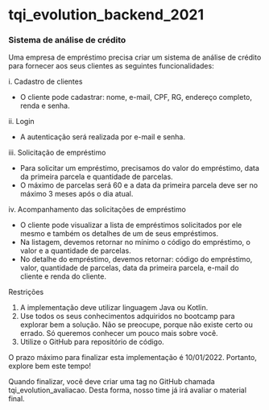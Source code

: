 # tqi_evolution_backend_2021
### Sistema de análise de crédito

Uma empresa de empréstimo precisa criar um sistema de análise de crédito para fornecer aos seus clientes as seguintes funcionalidades:

i. Cadastro de clientes
- O cliente pode cadastrar: nome, e-mail, CPF, RG, endereço completo, renda e senha.
    
ii. Login
- A autenticação será realizada por e-mail e senha.
    
iii. Solicitação de empréstimo
- Para solicitar um empréstimo, precisamos do valor do empréstimo, data da primeira parcela e quantidade de parcelas.
- O máximo de parcelas será 60 e a data da primeira parcela deve ser no máximo 3 meses após o dia atual.
    
iv. Acompanhamento das solicitações de empréstimo
  - O cliente pode visualizar a lista de empréstimos solicitados por ele mesmo e também os detalhes de um de seus empréstimos.
  - Na listagem, devemos retornar no mínimo o código do empréstimo, o valor e a quantidade de parcelas.
  - No detalhe do empréstimo, devemos retornar: código do empréstimo, valor, quantidade de parcelas, data da primeira parcela, e-mail do cliente e renda do cliente.

Restrições

1. A implementação deve utilizar linguagem Java ou Kotlin.
2. Use todos os seus conhecimentos adquiridos no bootcamp para explorar bem a solução. Não se preocupe, porque não existe certo ou errado. Só queremos conhecer um pouco mais sobre você.
3. Utilize o GitHub para repositório de código.

O prazo máximo para finalizar esta implementação é 10/01/2022. Portanto, explore bem este tempo!

Quando finalizar, você deve criar uma tag no GitHub chamada tqi_evolution_avaliacao. Desta forma, nosso time já irá avaliar o material final.

